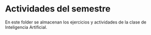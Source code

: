 # Actividades del semestre
En este folder se almacenan los ejercicios y actividades de la clase de Inteligencia Artificial. 
